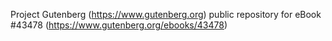 Project Gutenberg (https://www.gutenberg.org) public repository for eBook #43478 (https://www.gutenberg.org/ebooks/43478)
